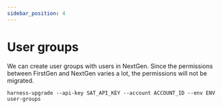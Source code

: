 ```yaml
---
sidebar_position: 4
---
```


# User groups

We can create user groups with users in NextGen. Since the permissions between FirstGen and NextGen varies a lot, the permissions will not be migrated.

```shell
harness-upgrade --api-key SAT_API_KEY --account ACCOUNT_ID --env ENV user-groups
```
